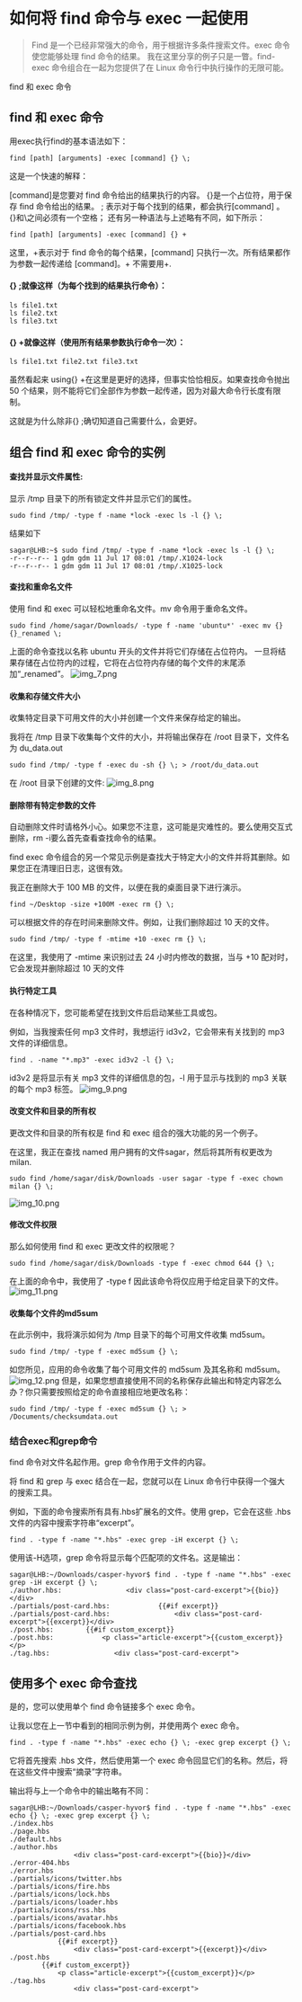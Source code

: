 
# 如何将 find 命令与 exec 一起使用
>Find 是一个已经非常强大的命令，用于根据许多条件搜索文件。exec 命令使您能够处理 find 命令的结果。 我在这里分享的例子只是一瞥。find-exec 命令组合在一起为您提供了在 Linux 命令行中执行操作的无限可能。

find 和 exec 命令
## find 和 exec 命令
用exec执行find的基本语法如下：
```shell
find [path] [arguments] -exec [command] {} \;
```
这是一个快速的解释：

[command]是您要对 find 命令给出的结果执行的内容。
{}是一个占位符，用于保存 find 命令给出的结果。
\; 表示对于每个找到的结果，都会执行[command] 。
{}和\之间必须有一个空格；
还有另一种语法与上述略有不同，如下所示：
```shell    
find [path] [arguments] -exec [command] {} +
```
这里，+表示对于 find 命令的每个结果，[command] 只执行一次。所有结果都作为参数一起传递给 [command]。+ 不需要用\+.

#### {} \;就像这样（为每个找到的结果执行命令）：
```shell
ls file1.txt
ls file2.txt
ls file3.txt
```
#### {} +就像这样（使用所有结果参数执行命令一次）：
```shell
ls file1.txt file2.txt file3.txt
```
虽然看起来 using{} +在这里是更好的选择，但事实恰恰相反。如果查找命令抛出 50 个结果，则不能将它们全部作为参数一起传递，因为对最大命令行长度有限制。

这就是为什么除非{} \;确切知道自己需要什么，会更好。

## 组合 find 和 exec 命令的实例
#### 查找并显示文件属性:

显示 /tmp 目录下的所有锁定文件并显示它们的属性。
```shell
sudo find /tmp/ -type f -name *lock -exec ls -l {} \;
```
结果如下
```shell
sagar@LHB:~$ sudo find /tmp/ -type f -name *lock -exec ls -l {} \; 
-r--r--r-- 1 gdm gdm 11 Jul 17 08:01 /tmp/.X1024-lock
-r--r--r-- 1 gdm gdm 11 Jul 17 08:01 /tmp/.X1025-lock
```

#### 查找和重命名文件
使用 find 和 exec 可以轻松地重命名文件。mv 命令用于重命名文件。
```shell
sudo find /home/sagar/Downloads/ -type f -name 'ubuntu*' -exec mv {} {}_renamed \;
```
上面的命令查找以名称 ubuntu 开头的文件并将它们存储在占位符内。
一旦将结果存储在占位符内的过程，它将在占位符内存储的每个文件的末尾添加“_renamed”。
![img_7.png](img_7.png)

#### 收集和存储文件大小
收集特定目录下可用文件的大小并创建一个文件来保存给定的输出。

我将在 /tmp 目录下收集每个文件的大小，并将输出保存在 /root 目录下，文件名为 du_data.out

```shell
sudo find /tmp/ -type f -exec du -sh {} \; > /root/du_data.out
```
在 /root 目录下创建的文件:
![img_8.png](img_8.png)

#### 删除带有特定参数的文件
自动删除文件时请格外小心。如果您不注意，这可能是灾难性的。要么使用交互式删除，rm -i要么首先查看查找命令的结果。

find exec 命令组合的另一个常见示例是查找大于特定大小的文件并将其删除。如果您正在清理旧日志，这很有效。

我正在删除大于 100 MB 的文件，以便在我的桌面目录下进行演示。
```shell
find ~/Desktop -size +100M -exec rm {} \;
```
可以根据文件的存在时间来删除文件。例如，让我们删除超过 10 天的文件。
```shell
sudo find /tmp/ -type f -mtime +10 -exec rm {} \;
```
在这里，我使用了 -mtime 来识别过去 24 小时内修改的数据，当与 +10 配对时，它会发现并删除超过 10 天的文件

#### 执行特定工具
在各种情况下，您可能希望在找到文件后启动某些工具或包。

例如，当我搜索任何 mp3 文件时，我想运行 id3v2，它会带来有关找到的 mp3 文件的详细信息。
```shell
find . -name "*.mp3" -exec id3v2 -l {} \;
```
id3v2 是将显示有关 mp3 文件的详细信息的包，-l 用于显示与找到的 mp3 关联的每个 mp3 标签。
![img_9.png](img_9.png)

#### 改变文件和目录的所有权
更改文件和目录的所有权是 find 和 exec 组合的强大功能的另一个例子。

在这里，我正在查找 named 用户拥有的文件sagar，然后将其所有权更改为milan.
```
sudo find /home/sagar/disk/Downloads -user sagar -type f -exec chown milan {} \;
```
![img_10.png](img_10.png)

#### 修改文件权限
那么如何使用 find 和 exec 更改文件的权限呢？
```shell
sudo find /home/sagar/disk/Downloads -type f -exec chmod 644 {} \;
```
在上面的命令中，我使用了 -type f 因此该命令将仅应用于给定目录下的文件。
![img_11.png](img_11.png)

#### 收集每个文件的md5sum
在此示例中，我将演示如何为 /tmp 目录下的每个可用文件收集 md5sum。
```shell
sudo find /tmp/ -type f -exec md5sum {} \;
```
如您所见，应用的命令收集了每个可用文件的 md5sum 及其名称和 md5sum。
![img_12.png](img_12.png)
但是，如果您想直接使用不同的名称保存此输出和特定内容怎么办？你只需要按照给定的命令直接相应地更改名称：
```shell
sudo find /tmp/ -type f -exec md5sum {} \; > /Documents/checksumdata.out
```

### 结合exec和grep命令
find 命令对文件名起作用。grep 命令作用于文件的内容。

将 find 和 grep 与 exec 结合在一起，您就可以在 Linux 命令行中获得一个强大的搜索工具。

例如，下面的命令搜索所有具有.hbs扩展名的文件。使用 grep，它会在这些 .hbs 文件的内容中搜索字符串“excerpt”。

```shell
find . -type f -name "*.hbs" -exec grep -iH excerpt {} \;
```
使用该-H选项，grep 命令将显示每个匹配项的文件名。这是输出：
```shell
sagar@LHB:~/Downloads/casper-hyvor$ find . -type f -name "*.hbs" -exec grep -iH excerpt {} \;
./author.hbs:                <div class="post-card-excerpt">{{bio}}</div>
./partials/post-card.hbs:            {{#if excerpt}}
./partials/post-card.hbs:                <div class="post-card-excerpt">{{excerpt}}</div>
./post.hbs:        {{#if custom_excerpt}}
./post.hbs:            <p class="article-excerpt">{{custom_excerpt}}</p>
./tag.hbs:                <div class="post-card-excerpt">

```
## 使用多个 exec 命令查找

是的，您可以使用单个 find 命令链接多个 exec 命令。

让我以您在上一节中看到的相同示例为例，并使用两个 exec 命令。
```shell
find . -type f -name "*.hbs" -exec echo {} \; -exec grep excerpt {} \;
```
它将首先搜索 .hbs 文件，然后使用第一个 exec 命令回显它们的名称。然后，将在这些文件中搜索“摘录”字符串。


输出将与上一个命令中的输出略有不同：
```shell
sagar@LHB:~/Downloads/casper-hyvor$ find . -type f -name "*.hbs" -exec echo {} \; -exec grep excerpt {} \;
./index.hbs
./page.hbs
./default.hbs
./author.hbs
                <div class="post-card-excerpt">{{bio}}</div>
./error-404.hbs
./error.hbs
./partials/icons/twitter.hbs
./partials/icons/fire.hbs
./partials/icons/lock.hbs
./partials/icons/loader.hbs
./partials/icons/rss.hbs
./partials/icons/avatar.hbs
./partials/icons/facebook.hbs
./partials/post-card.hbs
            {{#if excerpt}}
                <div class="post-card-excerpt">{{excerpt}}</div>
./post.hbs
        {{#if custom_excerpt}}
            <p class="article-excerpt">{{custom_excerpt}}</p>
./tag.hbs
                <div class="post-card-excerpt">
```

